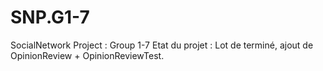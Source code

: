 # SNP.G1-7
SocialNetwork Project : Group 1-7
Etat du projet : Lot de terminé, ajout de OpinionReview + OpinionReviewTest.
